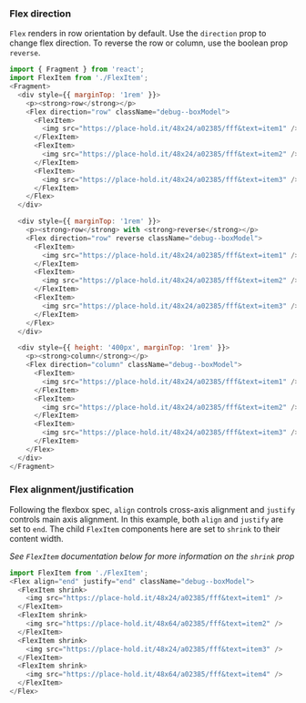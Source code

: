 
### Flex direction
`Flex` renders in row orientation by default. Use the `direction` prop to change flex direction. To reverse the row or column, use the boolean prop `reverse`.

```js
import { Fragment } from 'react';
import FlexItem from './FlexItem';
<Fragment>
  <div style={{ marginTop: '1rem' }}>
    <p><strong>row</strong></p>
    <Flex direction="row" className="debug--boxModel">
      <FlexItem>
        <img src="https://place-hold.it/48x24/a02385/fff&text=item1" />
      </FlexItem>
      <FlexItem>
        <img src="https://place-hold.it/48x24/a02385/fff&text=item2" />
      </FlexItem>
      <FlexItem>
        <img src="https://place-hold.it/48x24/a02385/fff&text=item3" />
      </FlexItem>
    </Flex>
  </div>

  <div style={{ marginTop: '1rem' }}>
    <p><strong>row</strong> with <strong>reverse</strong></p>
    <Flex direction="row" reverse className="debug--boxModel">
      <FlexItem>
        <img src="https://place-hold.it/48x24/a02385/fff&text=item1" />
      </FlexItem>
      <FlexItem>
        <img src="https://place-hold.it/48x24/a02385/fff&text=item2" />
      </FlexItem>
      <FlexItem>
        <img src="https://place-hold.it/48x24/a02385/fff&text=item3" />
      </FlexItem>
    </Flex>
  </div>

  <div style={{ height: '400px', marginTop: '1rem' }}>
    <p><strong>column</strong></p>
    <Flex direction="column" className="debug--boxModel">
      <FlexItem>
        <img src="https://place-hold.it/48x24/a02385/fff&text=item1" />
      </FlexItem>
      <FlexItem>
        <img src="https://place-hold.it/48x24/a02385/fff&text=item2" />
      </FlexItem>
      <FlexItem>
        <img src="https://place-hold.it/48x24/a02385/fff&text=item3" />
      </FlexItem>
    </Flex>
  </div>
</Fragment>
```

### Flex alignment/justification
Following the flexbox spec, `align` controls cross-axis alignment and `justify` controls main axis alignment. In this example, both `align` and `justify` are set to `end`. The child
`FlexItem` components here are set to `shrink` to their content width.

_See `FlexItem` documentation below for more information on the `shrink` prop_

```js
import FlexItem from './FlexItem';
<Flex align="end" justify="end" className="debug--boxModel">
  <FlexItem shrink>
    <img src="https://place-hold.it/48x24/a02385/fff&text=item1" />
  </FlexItem>
  <FlexItem shrink>
    <img src="https://place-hold.it/48x64/a02385/fff&text=item2" />
  </FlexItem>
  <FlexItem shrink>
    <img src="https://place-hold.it/48x24/a02385/fff&text=item3" />
  </FlexItem>
  <FlexItem shrink>
    <img src="https://place-hold.it/48x64/a02385/fff&text=item4" />
  </FlexItem>
</Flex>
```
